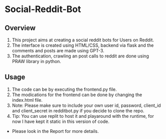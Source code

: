 # Social-Reddit-Bot

## Overview

1. This project aims at creating a social reddit bots for Users on Reddit.
2. The interface is created using HTML/CSS, backend via flask and the comments and posts are made using GPT-3.
3. The authentication, crawling an post calls to reddit are done using PRAW library in python.

## Usage
1. The code can be by executing the frontend.py file. 
2. The modications for the frontend can be done by changing the index.html file.
3. Note: Please make sure to include your own user id, password, client_id and client_secret in redditbot.py if you decide to clone the repo.
4. Tip: You can use replit to host it and playaround with the runtime, for now I have kept it static in this version of code.

* Please look in the Report for more details.